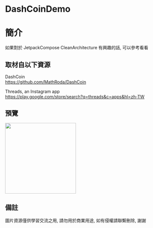 # DashCoinDemo

簡介
==================================
如果對於 JetpackCompose CleanArchitecture 有興趣的話, 可以參考看看                               

取材自以下資源
--------
DashCoin           
https://github.com/MathRoda/DashCoin       
	
Threads, an Instagram app           
https://play.google.com/store/search?q=threads&c=apps&hl=zh-TW                                                                                                                 
                                                                                                                                                                       
預覽
--------
<p align="left">
  <img src="https://i.imgur.com/6CrJiv3.png" width="230"/>
</p> 

備註
--------
圖片資源僅供學習交流之用, 請勿用於商業用途, 如有侵權請聯繫刪除, 謝謝   
